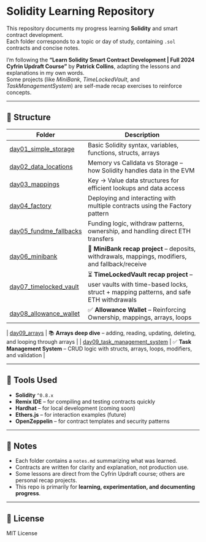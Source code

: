 # Solidity Learning Repository

This repository documents my progress learning **Solidity** and smart contract development.  
Each folder corresponds to a topic or day of study, containing `.sol` contracts and concise notes.

I’m following the **“Learn Solidity Smart Contract Development | Full 2024 Cyfrin Updraft Course”** by **Patrick Collins**, adapting the lessons and explanations in my own words.  
Some projects (like *MiniBank*, *TimeLockedVault*, and *TaskManagementSystem*) are self-made recap exercises to reinforce concepts.

---

## 📁 Structure

| Folder | Description |
|---------|--------------|
| [day01_simple_storage](day01_simple_storage/) | Basic Solidity syntax, variables, functions, structs, arrays |
| [day02_data_locations](day02_data_locations/) | Memory vs Calldata vs Storage – how Solidity handles data in the EVM |
| [day03_mappings](day03_mappings/) | Key → Value data structures for efficient lookups and data access |
| [day04_factory](day04_factory/) | Deploying and interacting with multiple contracts using the Factory pattern |
| [day05_fundme_fallbacks](day05_fundme_fallbacks/) | Funding logic, withdraw patterns, ownership, and handling direct ETH transfers |
| [day06_minibank](day06_minibank/) | 🏦 **MiniBank recap project** – deposits, withdrawals, mappings, modifiers, and fallback/receive |
| [day07_timelocked_vault](day07_timelocked_vault/) | ⏳ **TimeLockedVault recap project** – user vaults with time-based locks, struct + mapping patterns, and safe ETH withdrawals |
| [day08_allowance_wallet](day08_allowance_wallet/) | ✅ **Allowance Wallet** – Reinforcing Ownership, mappings, arrays, loops |

| [day09_arrays](day09_arrays_deep_dive/) | 📚 **Arrays deep dive** – adding, reading, updating, deleting, and looping through arrays |
| [day09_task_management_system](day09_task_management_system_recap_project/) | ✅ **Task Management System** – CRUD logic with structs, arrays, loops, modifiers, and validation |

---

## 🧰 Tools Used

- **Solidity** `^0.8.x`
- **Remix IDE** – for compiling and testing contracts quickly
- **Hardhat** – for local development (coming soon)
- **Ethers.js** – for interaction examples (future)
- **OpenZeppelin** – for contract templates and security patterns

---

## 🧠 Notes

- Each folder contains a `notes.md` summarizing what was learned.  
- Contracts are written for clarity and explanation, not production use.  
- Some lessons are direct from the Cyfrin Updraft course; others are personal recap projects.  
- This repo is primarily for **learning, experimentation, and documenting progress**.

---

## 🪪 License  

MIT License
